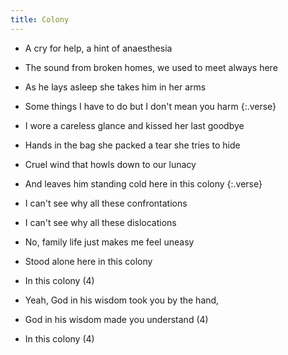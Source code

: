 ```yaml
---
title: Colony
---
```

- A cry for help, a hint of anaesthesia
- The sound from broken homes,
we used to meet always here
- As he lays asleep she takes him in her arms
- Some things I have to do
but I don't mean you harm
{:.verse}

- I wore a careless glance
and kissed her last goodbye
- Hands in the bag she packed a tear
she tries to hide
- Cruel wind that howls down
to our lunacy
- And leaves him standing cold
here in this colony
{:.verse}

- I can't see why
all these confrontations
- I can't see why
all these dislocations
- No, family life just makes me feel
uneasy
- Stood alone here in this colony
- In this colony (4)
- Yeah, God in his wisdom
took you by the hand,
- God in his wisdom made you understand (4)
- In this colony (4)


